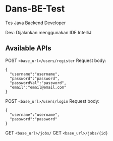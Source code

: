 # Dans-BE-Test

Tes Java Backend Developer

Dev: Dijalankan menggunakan IDE IntelliJ

## Available APIs
POST `<base_url>/users/register`
Request body:
```
{
  "username":"username",
  "password":"password",
  "passwordVal":"password",
  "email":"email@email.com"
}
```
POST `<base_url>/users/login`
Request body:
```
{
  "username":"username",
  "password":"password"
}
```
GET `<base_url>/jobs/`
GET `<base_url>/jobs/{id}`
